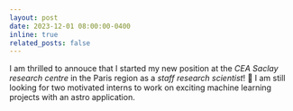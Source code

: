 ```yaml
---
layout: post
date: 2023-12-01 08:00:00-0400
inline: true
related_posts: false
---
```


I am thrilled to annouce that I started my new position at the _CEA Saclay research centre_ in the Paris region as a _staff research scientist_! :tada: I am still looking for two motivated interns to work on exciting machine learning projects with an astro application. 
